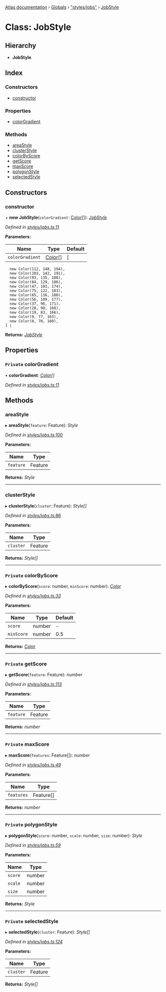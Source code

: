 [Atlas documentation](../README.md) › [Globals](../globals.md) › ["styles/jobs"](../modules/_styles_jobs_.md) › [JobStyle](_styles_jobs_.jobstyle.md)

# Class: JobStyle

## Hierarchy

* **JobStyle**

## Index

### Constructors

* [constructor](_styles_jobs_.jobstyle.md#constructor)

### Properties

* [colorGradient](_styles_jobs_.jobstyle.md#private-colorgradient)

### Methods

* [areaStyle](_styles_jobs_.jobstyle.md#areastyle)
* [clusterStyle](_styles_jobs_.jobstyle.md#clusterstyle)
* [colorByScore](_styles_jobs_.jobstyle.md#private-colorbyscore)
* [getScore](_styles_jobs_.jobstyle.md#private-getscore)
* [maxScore](_styles_jobs_.jobstyle.md#private-maxscore)
* [polygonStyle](_styles_jobs_.jobstyle.md#private-polygonstyle)
* [selectedStyle](_styles_jobs_.jobstyle.md#private-selectedstyle)

## Constructors

###  constructor

\+ **new JobStyle**(`colorGradient`: [Color](_styles_color_.color.md)[]): *[JobStyle](_styles_jobs_.jobstyle.md)*

*Defined in [styles/jobs.ts:11](https://github.com/chronark/atlas/blob/7501b49/src/styles/jobs.ts#L11)*

**Parameters:**

Name | Type | Default |
------ | ------ | ------ |
`colorGradient` | [Color](_styles_color_.color.md)[] | [
      new Color(112, 148, 194),
      new Color(103, 142, 191),
      new Color(93, 135, 188),
      new Color(84, 129, 186),
      new Color(47, 103, 174),
      new Color(75, 122, 183),
      new Color(65, 116, 180),
      new Color(56, 109, 177),
      new Color(37, 96, 171),
      new Color(28, 90, 168),
      new Color(19, 83, 166),
      new Color(9, 77, 163),
      new Color(0, 70, 160),
    ] |

**Returns:** *[JobStyle](_styles_jobs_.jobstyle.md)*

## Properties

### `Private` colorGradient

• **colorGradient**: *[Color](_styles_color_.color.md)[]*

*Defined in [styles/jobs.ts:11](https://github.com/chronark/atlas/blob/7501b49/src/styles/jobs.ts#L11)*

## Methods

###  areaStyle

▸ **areaStyle**(`feature`: Feature): *Style*

*Defined in [styles/jobs.ts:100](https://github.com/chronark/atlas/blob/7501b49/src/styles/jobs.ts#L100)*

**Parameters:**

Name | Type |
------ | ------ |
`feature` | Feature |

**Returns:** *Style*

___

###  clusterStyle

▸ **clusterStyle**(`cluster`: Feature): *Style[]*

*Defined in [styles/jobs.ts:86](https://github.com/chronark/atlas/blob/7501b49/src/styles/jobs.ts#L86)*

**Parameters:**

Name | Type |
------ | ------ |
`cluster` | Feature |

**Returns:** *Style[]*

___

### `Private` colorByScore

▸ **colorByScore**(`score`: number, `minScore`: number): *[Color](_styles_color_.color.md)*

*Defined in [styles/jobs.ts:33](https://github.com/chronark/atlas/blob/7501b49/src/styles/jobs.ts#L33)*

**Parameters:**

Name | Type | Default |
------ | ------ | ------ |
`score` | number | - |
`minScore` | number | 0.5 |

**Returns:** *[Color](_styles_color_.color.md)*

___

### `Private` getScore

▸ **getScore**(`feature`: Feature): *number*

*Defined in [styles/jobs.ts:113](https://github.com/chronark/atlas/blob/7501b49/src/styles/jobs.ts#L113)*

**Parameters:**

Name | Type |
------ | ------ |
`feature` | Feature |

**Returns:** *number*

___

### `Private` maxScore

▸ **maxScore**(`features`: Feature[]): *number*

*Defined in [styles/jobs.ts:49](https://github.com/chronark/atlas/blob/7501b49/src/styles/jobs.ts#L49)*

**Parameters:**

Name | Type |
------ | ------ |
`features` | Feature[] |

**Returns:** *number*

___

### `Private` polygonStyle

▸ **polygonStyle**(`score`: number, `scale`: number, `size`: number): *Style*

*Defined in [styles/jobs.ts:59](https://github.com/chronark/atlas/blob/7501b49/src/styles/jobs.ts#L59)*

**Parameters:**

Name | Type |
------ | ------ |
`score` | number |
`scale` | number |
`size` | number |

**Returns:** *Style*

___

### `Private` selectedStyle

▸ **selectedStyle**(`cluster`: Feature): *Style[]*

*Defined in [styles/jobs.ts:124](https://github.com/chronark/atlas/blob/7501b49/src/styles/jobs.ts#L124)*

**Parameters:**

Name | Type |
------ | ------ |
`cluster` | Feature |

**Returns:** *Style[]*
